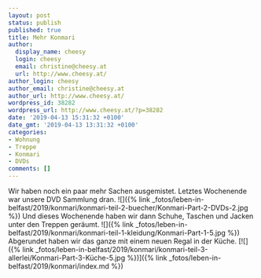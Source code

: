 ```yaml
---
layout: post
status: publish
published: true
title: Mehr Konmari
author:
  display_name: cheesy
  login: cheesy
  email: christine@cheesy.at
  url: http://www.cheesy.at/
author_login: cheesy
author_email: christine@cheesy.at
author_url: http://www.cheesy.at/
wordpress_id: 38282
wordpress_url: http://www.cheesy.at/?p=38282
date: '2019-04-13 15:31:32 +0100'
date_gmt: '2019-04-13 13:31:32 +0100'
categories:
- Wohnung
- Treppe
- Konmari
- DVDs
comments: []
---
```

Wir haben noch ein paar mehr Sachen ausgemistet. Letztes Wochenende war unsere DVD Sammlung dran.
![]({% link _fotos/leben-in-belfast/2019/konmari/konmari-teil-2-buecher/Konmari-Part-2-DVDs-2.jpg %})
Und dieses Wochenende haben wir dann Schuhe, Taschen und Jacken unter den Treppen geräumt.
![]({% link _fotos/leben-in-belfast/2019/konmari/konmari-teil-1-kleidung/Konmari-Part-1-5.jpg %})
Abgerundet haben wir das ganze mit einem neuen Regal in der Küche.
[![]({% link _fotos/leben-in-belfast/2019/konmari/konmari-teil-3-allerlei/Konmari-Part-3-Küche-5.jpg %})]({% link _fotos/leben-in-belfast/2019/konmari/index.md %})
